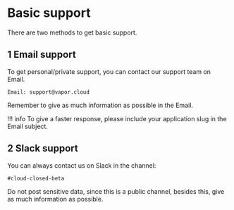 # Basic support

There are two methods to get basic support.

## 1 Email support

To get personal/private support, you can contact our support team on Email.

`Email: support@vapor.cloud`

Remember to give as much information as possible in the Email.

!!! info
    To give a faster response, please include your application slug in the Email subject.

## 2 Slack support

You can always contact us on Slack in the channel:

`#cloud-closed-beta`

Do not post sensitive data, since this is a public channel, besides this, give as much information as possible.
